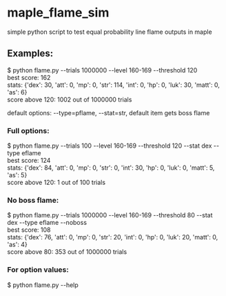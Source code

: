 # maple_flame_sim
simple python script to test equal probability line flame outputs in maple

## Examples:

$ python flame.py --trials 1000000 --level 160-169 --threshold 120\
best score: 162\
stats: {'dex': 30, 'att': 0, 'mp': 0, 'str': 114, 'int': 0, 'hp': 0, 'luk': 30, 'matt': 0, 'as': 6}\
score above 120: 1002 out of 1000000 trials

default options: --type=pflame, --stat=str, default item gets boss flame

### Full options:

$ python flame.py --trials 100 --level 160-169 --threshold 120 --stat dex --type eflame\
best score: 124\
stats: {'dex': 84, 'att': 0, 'mp': 0, 'str': 0, 'int': 30, 'hp': 0, 'luk': 0, 'matt': 5, 'as': 5}\
score above 120: 1 out of 100 trials

### No boss flame:
$ python flame.py --trials 1000000 --level 160-169 --threshold 80 --stat dex --type eflame --noboss\
best score: 108\
stats: {'dex': 76, 'att': 0, 'mp': 0, 'str': 20, 'int': 0, 'hp': 0, 'luk': 20, 'matt': 0, 'as': 4}\
score above 80: 353 out of 1000000 trials

### For option values:
$ python flame.py  --help

